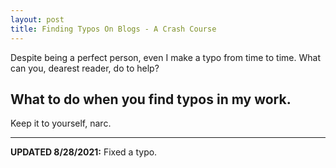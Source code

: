 ```yaml
---
layout: post
title: Finding Typos On Blogs - A Crash Course
---
```


Despite being a perfect person, even I make a typo from time to time.
What can you, dearest reader, do to help?

## What to do when you find typos in my work.

Keep it to yourself, narc.

---

**UPDATED 8/28/2021:** Fixed a typo.